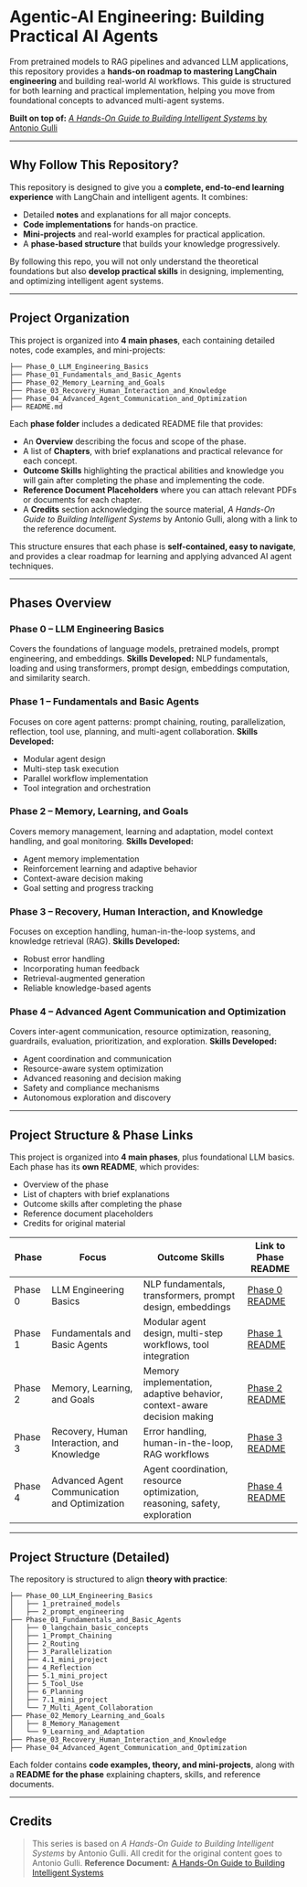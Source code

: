 # Agentic-AI Engineering: Building Practical AI Agents

From pretrained models to RAG pipelines and advanced LLM applications, this repository provides a **hands-on roadmap to mastering LangChain engineering** and building real-world AI workflows. This guide is structured for both learning and practical implementation, helping you move from foundational concepts to advanced multi-agent systems.

**Built on top of:** [*A Hands-On Guide to Building Intelligent Systems* by Antonio Gulli](https://docs.google.com/document/d/1rsaK53T3Lg5KoGwvf8ukOUvbELRtH-V0LnOIFDxBryE/edit?tab=t.0#heading=h.pxcur8v2qagu)

---

## Why Follow This Repository?

This repository is designed to give you a **complete, end-to-end learning experience** with LangChain and intelligent agents. It combines:

* Detailed **notes** and explanations for all major concepts.
* **Code implementations** for hands-on practice.
* **Mini-projects** and real-world examples for practical application.
* A **phase-based structure** that builds your knowledge progressively.

By following this repo, you will not only understand the theoretical foundations but also **develop practical skills** in designing, implementing, and optimizing intelligent agent systems.

---

## Project Organization

This project is organized into **4 main phases**, each containing detailed notes, code examples, and mini-projects:

```
├── Phase_0_LLM_Engineering_Basics
├── Phase_01_Fundamentals_and_Basic_Agents
├── Phase_02_Memory_Learning_and_Goals
├── Phase_03_Recovery_Human_Interaction_and_Knowledge
├── Phase_04_Advanced_Agent_Communication_and_Optimization
├── README.md
```

Each **phase folder** includes a dedicated README file that provides:

* An **Overview** describing the focus and scope of the phase.
* A list of **Chapters**, with brief explanations and practical relevance for each concept.
* **Outcome Skills** highlighting the practical abilities and knowledge you will gain after completing the phase and implementing the code.
* **Reference Document Placeholders** where you can attach relevant PDFs or documents for each chapter.
* A **Credits** section acknowledging the source material, *A Hands-On Guide to Building Intelligent Systems* by Antonio Gulli, along with a link to the reference document.

This structure ensures that each phase is **self-contained, easy to navigate**, and provides a clear roadmap for learning and applying advanced AI agent techniques.

---

## Phases Overview

### Phase 0 – LLM Engineering Basics

Covers the foundations of language models, pretrained models, prompt engineering, and embeddings.
**Skills Developed:** NLP fundamentals, loading and using transformers, prompt design, embeddings computation, and similarity search.

### Phase 1 – Fundamentals and Basic Agents

Focuses on core agent patterns: prompt chaining, routing, parallelization, reflection, tool use, planning, and multi-agent collaboration.
**Skills Developed:**

* Modular agent design
* Multi-step task execution
* Parallel workflow implementation
* Tool integration and orchestration

### Phase 2 – Memory, Learning, and Goals

Covers memory management, learning and adaptation, model context handling, and goal monitoring.
**Skills Developed:**

* Agent memory implementation
* Reinforcement learning and adaptive behavior
* Context-aware decision making
* Goal setting and progress tracking

### Phase 3 – Recovery, Human Interaction, and Knowledge

Focuses on exception handling, human-in-the-loop systems, and knowledge retrieval (RAG).
**Skills Developed:**

* Robust error handling
* Incorporating human feedback
* Retrieval-augmented generation
* Reliable knowledge-based agents

### Phase 4 – Advanced Agent Communication and Optimization

Covers inter-agent communication, resource optimization, reasoning, guardrails, evaluation, prioritization, and exploration.
**Skills Developed:**

* Agent coordination and communication
* Resource-aware system optimization
* Advanced reasoning and decision making
* Safety and compliance mechanisms
* Autonomous exploration and discovery

---

## Project Structure & Phase Links

This project is organized into **4 main phases**, plus foundational LLM basics. Each phase has its **own README**, which provides:

* Overview of the phase
* List of chapters with brief explanations
* Outcome skills after completing the phase
* Reference document placeholders
* Credits for original material

| Phase   | Focus                                         | Outcome Skills                                                            | Link to Phase README                                                                 |
| ------- | --------------------------------------------- | ------------------------------------------------------------------------- | ------------------------------------------------------------------------------------ |
| Phase 0 | LLM Engineering Basics                        | NLP fundamentals, transformers, prompt design, embeddings                 | [Phase 0 README](./Phase_00_LLM_Engineering_Basics/README.md)                         |
| Phase 1 | Fundamentals and Basic Agents                 | Modular agent design, multi-step workflows, tool integration              | [Phase 1 README](./Phase_01_Fundamentals_and_Basic_Agents/README.md)                 |
| Phase 2 | Memory, Learning, and Goals                   | Memory implementation, adaptive behavior, context-aware decision making   | [Phase 2 README](./Phase_02_Memory_Learning_and_Goals/README.md)                     |
| Phase 3 | Recovery, Human Interaction, and Knowledge    | Error handling, human-in-the-loop, RAG workflows                          | [Phase 3 README](./Phase_03_Recovery_Human_Interaction_and_Knowledge/README.md)      |
| Phase 4 | Advanced Agent Communication and Optimization | Agent coordination, resource optimization, reasoning, safety, exploration | [Phase 4 README](./Phase_04_Advanced_Agent_Communication_and_Optimization/README.md) |

---

## Project Structure (Detailed)

The repository is structured to align **theory with practice**:

```
├── Phase_00_LLM_Engineering_Basics
│   ├── 1_pretrained_models
│   ├── 2_prompt_engineering
├── Phase_01_Fundamentals_and_Basic_Agents
│   ├── 0_langchain_basic_concepts
│   ├── 1_Prompt_Chaining
│   ├── 2_Routing
│   ├── 3_Parallelization
│   ├── 4.1_mini_project
│   ├── 4_Reflection
│   ├── 5.1_mini_project
│   ├── 5_Tool_Use
│   ├── 6_Planning
│   ├── 7.1_mini_project
│   └── 7_Multi_Agent_Collaboration
├── Phase_02_Memory_Learning_and_Goals
│   ├── 8_Memory_Management
│   └── 9_Learning_and_Adaptation
├── Phase_03_Recovery_Human_Interaction_and_Knowledge
├── Phase_04_Advanced_Agent_Communication_and_Optimization

```

Each folder contains **code examples, theory, and mini-projects**, along with a **README for the phase** explaining chapters, skills, and reference documents.

---

## Credits

> This series is based on *A Hands-On Guide to Building Intelligent Systems* by Antonio Gulli. All credit for the original content goes to Antonio Gulli.
> **Reference Document:** [A Hands-On Guide to Building Intelligent Systems](https://docs.google.com/document/d/1rsaK53T3Lg5KoGwvf8ukOUvbELRtH-V0LnOIFDxBryE/edit?tab=t.0#heading=h.pxcur8v2qagu)